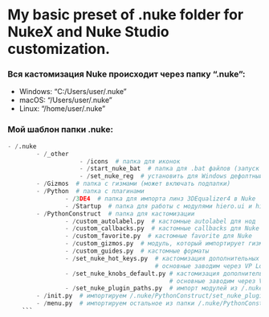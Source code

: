 # My basic preset of .nuke folder for NukeX and Nuke Studio customization.


### Вся кастомизация Nuke происходит через папку “.nuke”:
- Windows: “C:/Users/user/.nuke”  
- macOS: “/Users/user/.nuke”
- Linux: “/home/user/.nuke”


### Мой шаблон папки .nuke:
```python
- /.nuke
        - /_other
                    - /icons  # папка для иконок
                    - /start_nuke_bat  # папка для .bat файлов (запуск Nuke в safe и terminal)
                    - /set_nuke_reg  # установить для Windows дефолтный запуск Nuke через .reg
        - /Gizmos  # папка с гизмами (может включать подпапки)
        - /Python  # папка с плагинами
                - /3DE4  # папка для импорта линз 3DEqualizer4 в Nuke
                - /Startup  # папка для работы с модулями hiero.ui и hiero.core (NukeStudio)
        - /PythonConstruct  # папка для кастомизации
                - /custom_autolabel.py  # кастомные autolabel для нод
                - /custom_callbacks.py  # кастомные callbacks для Nuke
                - /custom_favorite.py  # кастомные favorite для Nuke
                - /custom_gizmos.py  # модуль, который импортирует гизмы из /.nuke/Gizmos
                - /custom_guides.py  # кастомные форматы
                - /set_nuke_hot_keys.py  # кастомизация дополнительных хоткеев,
                                         # основные заводим через VP Lord of Nodes
                - /set_nuke_knobs_default.py # кастомизация дополнительных дефолтных кнобов,
                                             # основные заводим через VP Lord of Nodes
                - /set_nuke_plugin_paths.py  # импорт модулей из /.nuke/Python
        - /init.py  # импортируем /.nuke/PythonConstruct/set_nuke_plugin_paths.py
        - /menu.py  # импортируем остальное из папки /.nuke/PythonConstruct
    ```
